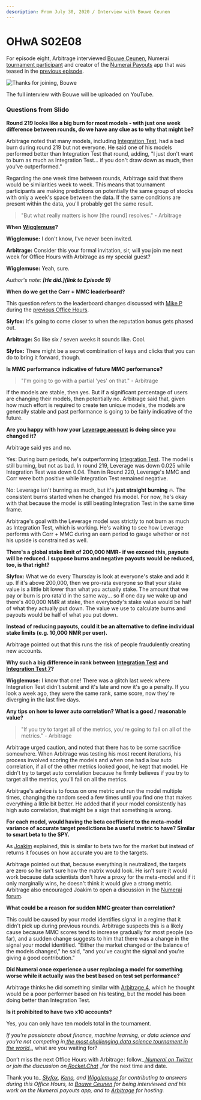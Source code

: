 ```yaml
---
description: From July 30, 2020 / Interview with Bouwe Ceunen
---
```


# OHwA S02E08

For episode eight, Arbitrage interviewed [Bouwe Ceunen](https://twitter.com/BouweCeunen), Numerai [tournament participant](https://numer.ai/ceunen) and creator of the [Numerai Payouts](https://twitter.com/NPayouts) app that was teased in the [previous episode](ohwa-s02e07.md#office-hours-exclusive-preview).

![Thanks for joining, Bouwe](../../../.gitbook/assets/hello.gif)

The full interview with Bouwe will be uploaded on YouTube.

### Questions from Slido

**Round 219 looks like a big burn for most models - with just one week difference between rounds, do we have any clue as to why that might be?**

Arbitrage noted that many models, including [Integration Test](https://numer.ai/integration\_test), had a bad burn during round 219 but not everyone. He said one of his models performed better than Integration Test that round, adding, "I just don't want to burn as much as Integration Test... if you don't draw down as much, then you've outperformed."

Regarding the one week time between rounds, Arbitrage said that there would be similarities week to week. This means that tournament participants are making predictions on potentially the same group of stocks with only a week's space between the data. If the same conditions are present within the data, you'll probably get the same result.

> "But what really matters is how \[the round] resolves." - Arbitrage

**When** [**Wigglemuse**](https://numer.ai/wigglemuse)**?**

**Wigglemuse:** I don't know, I've never been invited.

**Arbitrage:** Consider this your formal invitation, sir, will you join me next week for Office Hours with Arbitrage as my special guest?

**Wigglemuse:** Yeah, sure.

_Author's note: **\[He did.]\(link to Episode 9)**_

**When do we get the Corr + MMC leaderboard?**

This question refers to the leaderboard changes discussed with [Mike P](https://twitter.com/easymikep) during the [previous Office Hours](ohwa-s02e07.md#discussion-with-mike-p).

**Slyfox:** It's going to come closer to when the reputation bonus gets phased out.

**Arbitrage:** So like six / seven weeks it sounds like. Cool.

**Slyfox:** There might be a secret combination of keys and clicks that you can do to bring it forward, though.

**Is MMC performance indicative of future MMC performance?**

> "I'm going to go with a partial 'yes' on that." - Arbitrage

If the models are stable, then yes. But if a significant percentage of users are changing their models, then potentially no. Arbitrage said that, given how much effort is required to create ten unique models, the models are generally stable and past performance is going to be fairly indicative of the future.

**Are you happy with how your** [**Leverage account**](https://numer.ai/leverage) **is doing since you changed it?**

Arbitrage said yes and no.

Yes: During burn periods, he's outperforming [Integration Test](https://numer.ai/integration\_test). The model is still burning, but not as bad. In round 219, Leverage was down 0.025 while Integration Test was down 0.04. Then in Round 220, Leverage's MMC and Corr were both positive while Integration Test remained negative.

No: Leverage isn't burning as much, but it's **just straight burning** 🔥. The consistent burns started when he changed his model. For now, he's okay with that because the model is still beating Integration Test in the same time frame.

Arbitrage's goal with the Leverage model was strictly to not burn as much as Integration Test, which is working. He's waiting to see how Leverage performs with Corr + MMC during an earn period to gauge whether or not his upside is constrained as well.

**There's a global stake limit of 200,000 NMR- if we exceed this, payouts will be reduced. I suppose burns and negative payouts would be reduced, too, is that right?**

**Slyfox:** What we do every Thursday is look at everyone's stake and add it up. If it's above 200,000, then we pro-rata everyone so that your stake value is a little bit lower than what you actually stake. The amount that we pay or burn is pro rata'd in the same way... so if one day we wake up and there's 400,000 NMR at stake, then everybody's stake value would be half of what they actually put down. The value we use to calculate burns and payouts would be half of what you put down.

**Instead of reducing payouts, could it be an alternative to define individual stake limits (e.g. 10,000 NMR per user).**

Arbitrage pointed out that this runs the risk of people fraudulently creating new accounts.

**Why such a big difference in rank between** [**Integration Test**](http://numer.ai/integration\_test) **and** [**Integration Test 7**](https://numer.ai/integration\_test\_7)**?**

**Wigglemuse:** I know that one! There was a glitch last week where Integration Test didn't submit and it's late and now it's go a penalty. If you look a week ago, they were the same rank, same score, now they're diverging in the last five days.

**Any tips on how to lower auto correlation? What is a good / reasonable value?**

> "If you try to target all of the metrics, you're going to fail on all of the metrics." - Arbitrage

Arbitrage urged caution, and noted that there has to be some sacrifice somewhere. When Arbitrage was testing his most recent iterations, his process involved scoring the models and when one had a low auto correlation, if all of the other metrics looked good, he kept that model. He didn't try to target auto correlation because he firmly believes if you try to target all the metrics, you'll fail on all the metrics.

Arbitrage's advice is to focus on one metric and run the model multiple times, changing the random seed a few times until you find one that makes everything a little bit better. He added that if your model consistently has high auto correlation, that might be a sign that something is wrong.

**For each model, would having the beta coefficient to the meta-model variance of accurate target predictions be a useful metric to have? Similar to smart beta to the SPY.**

As [Joakim](https://numer.ai/joakim\_arvidsson) explained, this is similar to beta two for the market but instead of returns it focuses on how accurate you are to the targets.

Arbitrage pointed out that, because everything is neutralized, the targets are zero so he isn't sure how the matrix would look. He isn't sure it would work because data scientists don't have a proxy for the meta-model and if it only marginally wins, he doesn't think it would give a strong metric. Arbitrage also encouraged Joakim to open a discussion in the [Numerai forum](https://forum.numer.ai).

**What could be a reason for sudden MMC greater than correlation?**

This could be caused by your model identifies signal in a regime that it didn't pick up during previous rounds. Arbitrage suspects this is a likely cause because MMC scores tend to increase gradually for most people (so far), and a sudden change suggests to him that there was a change in the signal your model identified. "Either the market changed or the balance of the models changed," he said, "and you've caught the signal and you're giving a good contribution."

**Did Numerai once experience a user replacing a model for something worse while it actually was the best based on test set performance?**

Arbitrage thinks he did something similar with [Arbitrage 4](https://numer.ai/arbitrage4), which he thought would be a poor performer based on his testing, but the model has been doing better than Integration Test.

**Is it prohibited to have two x10 accounts?**

Yes, you can only have ten models total in the tournament.

_If you’re passionate about finance, machine learning, or data science and you’re not competing in_[ _the most challenging data science tournament in the world_](https://numer.ai/tournament)\_, what are you waiting for?

Don’t miss the next Office Hours with Arbitrage : follow\_[ _Numerai on Twitter_](http://twitter.com/numerai) _or join the discussion on_[ _Rocket.Chat_](https://community.numer.ai/home) \_for the next time and date.

Thank you to\_ [_Slyfox_](https://twitter.com/ansonschu)_,_ [_Keno_](https://numer.ai/wander)_, and_ [_Wigglemuse_](https://numer.ai/wigglemuse) _for contributing to answers during this Office Hours, to_ [_Bouwe Ceunen_](https://twitter.com/BouweCeunen) _for being interviewed and his work on the Numerai payouts app,_ _and to_ [_Arbitrage_](https://numer.ai/arbitrage) _for hosting._
